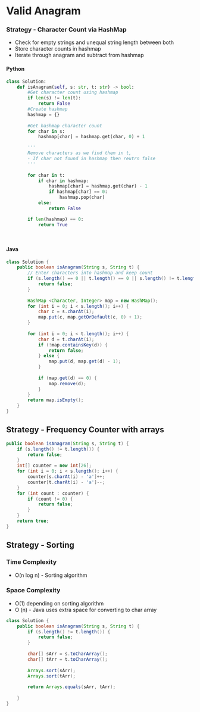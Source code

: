 # Valid Anagram

### Strategy - Character Count via HashMap

* Check for empty strings and unequal string length between both
* Store character counts in hashmap
* Iterate through anagram and subtract from hashmap

#### Python

```python
class Solution:
    def isAnagram(self, s: str, t: str) -> bool:
        #Get character count using hashmap
        if len(s) != len(t):
            return False
        #Create hashmap
        hashmap = {}
        
        #Get hashmap character count
        for char in s:
            hashmap[char] = hashmap.get(char, 0) + 1

        '''
        Remove characters as we find them in t,
        - If char not found in hashmap then reutrn false
        '''
        
        for char in t:
            if char in hashmap:
                hashmap[char] = hashmap.get(char) - 1
                if hashmap[char] == 0:
                    hashmap.pop(char)
            else:
                return False

        if len(hashmap) == 0:
            return True
            
        
```

#### Java

```java
class Solution {
    public boolean isAnagram(String s, String t) {
        // Enter characters into hashmap and keep count
        if (s.length() == 0 || t.length() == 0 || s.length() != t.length()) {
            return false;
        }
        
        HashMap <Character, Integer> map = new HashMap();
        for (int i = 0; i < s.length(); i++) {
            char c = s.charAt(i);
            map.put(c, map.getOrDefault(c, 0) + 1);
        }
        
        for (int i = 0; i < t.length(); i++) {
            char d = t.charAt(i);
            if (!map.containsKey(d)) {
                return false;
            } else {
                map.put(d, map.get(d) - 1);
            }
            
            if (map.get(d) == 0) {
                map.remove(d);
            }
        }  
        return map.isEmpty();        
    }
}


```

## Strategy - Frequency Counter with arrays

```java
public boolean isAnagram(String s, String t) {
    if (s.length() != t.length()) {
        return false;
    }
    int[] counter = new int[26];
    for (int i = 0; i < s.length(); i++) {
        counter[s.charAt(i) - 'a']++;
        counter[t.charAt(i) - 'a']--;
    }
    for (int count : counter) {
        if (count != 0) {
            return false;
        }
    }
    return true;
}
```

## Strategy - Sorting

### Time Complexity&#x20;

* O(n log n) - Sorting algorithm

### Space Complexity

* O(1) depending on sorting algorithm
* O (n) - Java uses extra space for converting to char array

```java
class Solution {
    public boolean isAnagram(String s, String t) {
        if (s.length() != t.length()) {
            return false;
        }
        
        char[] sArr = s.toCharArray();
        char[] tArr = t.toCharArray();
        
        Arrays.sort(sArr);
        Arrays.sort(tArr);
        
        return Arrays.equals(sArr, tArr);
        
    }
}

```
